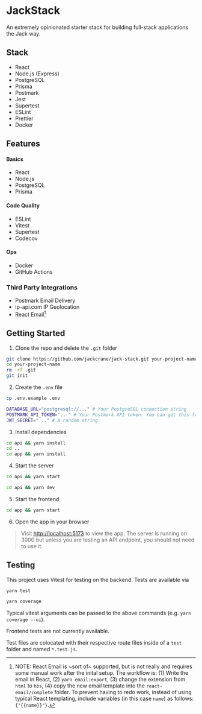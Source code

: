 # JackStack

An extremely opinionated starter stack for building full-stack applications the Jack way.

## Stack

- React
- Node.js (Express)
- PostgreSQL
- Prisma
- Postmark
- Jest
- Supertest
- ESLint
- Prettier
- Docker

## Features

#### Basics

- React
- Node.js
- PostgreSQL
- Prisma

#### Code Quality

- ESLint
- Vitest
- Supertest
- Codecov

#### Ops

- Docker
- GitHub Actions

### Third Party Integrations

- Postmark Email Delivery
- ip-api.com IP Geolocation
- React Email[^1]

## Getting Started

1. Clone the repo and delete the `.git` folder

```bash
git clone https://github.com/jackcrane/jack-stack.git your-project-name
cd your-project-name
rm -rf .git
git init
```

2. Create the `.env` file

```bash
cp .env.example .env
```

```bash
DATABASE_URL="postgresql://..." # Your PostgreSQL connection string
POSTMARK_API_TOKEN="..." # Your Postmark API token. You can get this from the Postmark dashboard. It looks like a uuid.
JWT_SECRET="..." # A random string.
```

3. Install dependencies

```bash
cd api && yarn install
cd ..
cd app && yarn install
```

4. Start the server

```bash
cd api && yarn start
```

```bash
cd api && yarn dev
```

5. Start the frontend

```bash
cd app && yarn start
```

6. Open the app in your browser

> Visit [http://localhost:5173](http://localhost:5173) to view the app. The server is running on 3000 but unless you are testing an API endpoint, you should not need to use it.

## Testing

This project uses Vitest for testing on the backend. Tests are available via

```bash
yarn test
```

```bash
yarn coverage
```

Typical vitest arguments can be passed to the above commands (e.g. `yarn coverage --ui`).

Frontend tests are not currently available.

Test files are colocated with their respective route files inside of a `test` folder and named `*.test.js`.

[^1]: NOTE: React Email is ~sort of~ supported, but is not really and requires some manual work after the inital setup. The workflow is: (1) Write the email in React, (2) `yarn email:export`, (3) change the extension from `html` to `hbs`, (4) copy the new email template into the `react-email/complete` folder. To prevent having to redo work, instead of using typical React templating, include variables (in this case `name`) as follows: `{"{{name}}"}`.